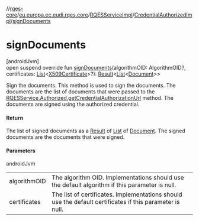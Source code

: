 //[rqes-core](../../../../index.md)/[eu.europa.ec.eudi.rqes.core](../../index.md)/[RQESServiceImpl](../index.md)/[CredentialAuthorizedImpl](index.md)/[signDocuments](sign-documents.md)

# signDocuments

[androidJvm]\
open suspend override fun [signDocuments](sign-documents.md)(algorithmOID: AlgorithmOID?, certificates: [List](https://kotlinlang.org/api/latest/jvm/stdlib/kotlin.collections/-list/index.html)&lt;[X509Certificate](https://developer.android.com/reference/kotlin/java/security/cert/X509Certificate.html)&gt;?): [Result](https://kotlinlang.org/api/latest/jvm/stdlib/kotlin/-result/index.html)&lt;[List](https://kotlinlang.org/api/latest/jvm/stdlib/kotlin.collections/-list/index.html)&lt;[Document](../../-document/index.md)&gt;&gt;

Sign the documents. This method is used to sign the documents. The documents are the list of documents that were passed to the [RQESService.Authorized.getCredentialAuthorizationUrl](../../-r-q-e-s-service/-authorized/get-credential-authorization-url.md) method. The documents are signed using the authorized credential.

#### Return

The list of signed documents as a [Result](https://kotlinlang.org/api/latest/jvm/stdlib/kotlin/-result/index.html) of [List](https://kotlinlang.org/api/latest/jvm/stdlib/kotlin.collections/-list/index.html) of [Document](../../-document/index.md). The signed documents are the documents that were signed.

#### Parameters

androidJvm

| | |
|---|---|
| algorithmOID | The algorithm OID. Implementations should use the default algorithm if this parameter is null. |
| certificates | The list of certificates. Implementations should use the default certificates if this parameter is null. |
